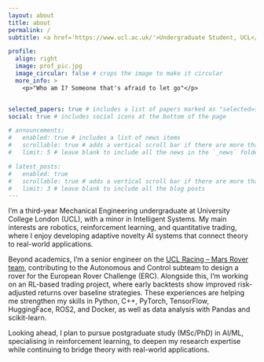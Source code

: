 ```yaml
---
layout: about
title: about
permalink: /
subtitle: <a href='https://www.ucl.ac.uk/'>Undergraduate Student, UCL</a>. London, United Kingdom

profile:
  align: right
  image: prof_pic.jpg
  image_circular: false # crops the image to make it circular
  more_info: >
    <p>"Who am I? Someone that's afraid to let go"</p>


selected_papers: true # includes a list of papers marked as "selected={true}"
social: true # includes social icons at the bottom of the page

# announcements:
#   enabled: true # includes a list of news items
#   scrollable: true # adds a vertical scroll bar if there are more than 3 news items
#   limit: 5 # leave blank to include all the news in the `_news` folder

# latest_posts:
#   enabled: true
#   scrollable: true # adds a vertical scroll bar if there are more than 3 new posts items
#   limit: 3 # leave blank to include all the blog posts
---
```


I’m a third-year Mechanical Engineering undergraduate at University College London (UCL), with a minor in Intelligent Systems. My main interests are robotics, reinforcement learning, and quantitative trading, where I enjoy developing adaptive novelty AI systems that connect theory to real-world applications.

Beyond academics, I’m a senior engineer on the [UCL Racing – Mars Rover team](https://www.ucl.ac.uk/engineering/mechanical-engineering/study/beyond-lecture-theatre-student-life-ucl-mechanical-engineering/ucl-racing-uclr), contributing to the Autonomous and Control subteam to design a rover for the European Rover Challenge (ERC). Alongside this, I’m working on an RL-based trading project, where early backtests show improved risk-adjusted returns over baseline strategies. These experiences are helping me strengthen my skills in Python, C++, PyTorch, TensorFlow, HuggingFace, ROS2, and Docker, as well as data analysis with Pandas and scikit-learn.

Looking ahead, I plan to pursue postgraduate study (MSc/PhD) in AI/ML, specialising in reinforcement learning, to deepen my research expertise while continuing to bridge theory with real-world applications.


<!-- Write your biography here. Tell the world about yourself. Link to your favorite [subreddit](http://reddit.com). You can put a picture in, too. The code is already in, just name your picture `prof_pic.jpg` and put it in the `img/` folder.

Put your address / P.O. box / other info right below your picture. You can also disable any of these elements by editing `profile` property of the YAML header of your `_pages/about.md`. Edit `_bibliography/papers.bib` and Jekyll will render your [publications page](/al-folio/publications/) automatically.

Link to your social media connections, too. This theme is set up to use [Font Awesome icons](https://fontawesome.com/) and [Academicons](https://jpswalsh.github.io/academicons/), like the ones below. Add your Facebook, Twitter, LinkedIn, Google Scholar, or just disable all of them. -->
